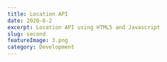 ```yaml
---
title: Location API
date: 2020-6-2
excerpt: Location API using HTML5 and Javascript
slug: second
featureImage: 3.png
category: Development
---
```

